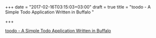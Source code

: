 +++
date = "2017-02-16T03:15:03+03:00"
draft = true
title = "toodo - A Simple Todo Application Written in Buffalo "

+++

<p><a href="https://t.co/5FvoDNtnZn">toodo - A Simple Todo Application Written in Buffalo </a></p>
